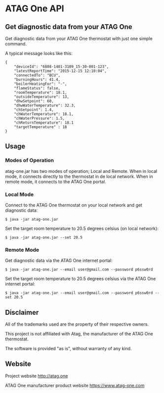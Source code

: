 # ATAG One API
## Get diagnostic data from your ATAG One

Get diagnostic data from your ATAG One thermostat with just one simple command.

A typical message looks like this:

    {
        "deviceId": "6808-1401-3109_15-30-001-123",
        "latestReportTime": "2015-12-15 12:10:04",
        "connectedTo": "BCU",
        "burningHours": 41.4,
        "boilerHeatingFor": "-",
        "flameStatus": false,
        "roomTemperature": 18.1,
        "outsideTemperature": 13,
        "dhwSetpoint": 60,
        "dhwWaterTemperature": 32.3,
        "chSetpoint": 1.4,
        "chWaterTemperature": 18.1,
        "chWaterPressure": 1.5,
        "chReturnTemperature": 18.1
        "targetTemperature" : 18
    }

## Usage
### Modes of Operation

atag-one.jar has two modes of operation; Local and Remote. When in local mode, 
it connects directly to the thermostat in de local network. When in remote mode, 
it connects to the ATAG One portal.

### Local Mode

Connect to the ATAG One thermostat on your local network and get diagnostic data: 

    $ java -jar atag-one.jar

Set the target room temperature to 20.5 degrees celsius (on local network):

    $ java -jar atag-one.jar --set 20.5

### Remote Mode

Get diagnostic data via the ATAG One internet portal:

    $ java -jar atag-one.jar --email user@gmail.com --password p6ssw0rd

Set the target room temperature to 20.5 degrees celsius via the ATAG One internet portal:

    $ java -jar atag-one.jar --email user@gmail.com --password p6ssw0rd --set 20.5

## Disclaimer

All of the trademarks used are the property of their respective owners. 

This project is not affiliated with Atag, the manufacturer of the ATAG One thermostat.
 
The software is provided "as is", without warranty of any kind.

## Website

Project website http://atag.one
 
ATAG One manufacturer product website https://www.atag-one.com  

